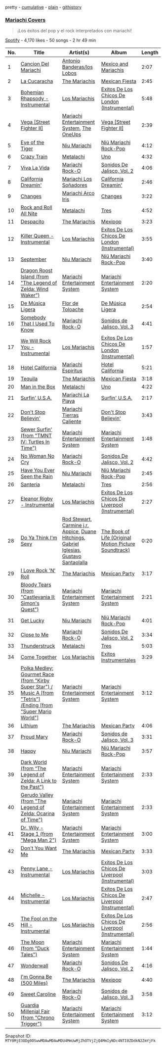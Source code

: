 pretty - [cumulative](/playlists/cumulative/37i9dQZF1DWWDt2FRROOE3.md) - [plain](/playlists/plain/37i9dQZF1DWWDt2FRROOE3) - [githistory](https://github.githistory.xyz/mackorone/spotify-playlist-archive/blob/main/playlists/plain/37i9dQZF1DWWDt2FRROOE3)

### [Mariachi Covers](https://open.spotify.com/playlist/37i9dQZF1DWWDt2FRROOE3)

> ¡Los éxitos del pop y el rock interpretados con mariachi!

[Spotify](https://open.spotify.com/user/spotify) - 4,170 likes - 50 songs - 2 hr 49 min

| No. | Title | Artist(s) | Album | Length |
|---|---|---|---|---|
| 1 | [Cancion Del Mariachi](https://open.spotify.com/track/7MFsLdEb5V395J9Zsy9xls) | [Antonio Banderas/los Lobos](https://open.spotify.com/artist/0H3JH7wDy4Lh69D2EcZbLn) | [Mexico and Mariachis](https://open.spotify.com/album/6pAX4F1ruCFfldfRen3sju) | 2:07 |
| 2 | [La Cucaracha](https://open.spotify.com/track/3rgPxzkWK65kjWtP8pkRGL) | [The Mariachis](https://open.spotify.com/artist/65Xpewey6CgYSNGZuGinLb) | [Mexican Fiesta](https://open.spotify.com/album/4ew6gZSo0k4PBTRYyydx3G) | 2:45 |
| 3 | [Bohemian Rhapsody \- Instrumental](https://open.spotify.com/track/1ikHG5XBAjPWxCYlMjkTcN) | [Los Mariachis](https://open.spotify.com/artist/2YwopcCMqCYbtZmxVXTcNk) | [Exitos De Los Chicos De London \(Instrumental\)](https://open.spotify.com/album/4nG0gIba7QL4zbpkBpQl21) | 5:48 |
| 4 | [Vega \[Street Fighter II\]](https://open.spotify.com/track/2UEnNkf7ZHIY57yC1eOPOV) | [Mariachi Entertainment System](https://open.spotify.com/artist/6Fo4ZNILtdNHxC61x0Q8IX), [The OneUps](https://open.spotify.com/artist/4kvAB828lg5b3M8aelIAQp) | [Vega \[Street Fighter II\]](https://open.spotify.com/album/0nh7ZeiZYsW1JHIAmiwuTv) | 2:39 |
| 5 | [Eye of the Tiger](https://open.spotify.com/track/0q9BEc2ph335v37QaqHSNq) | [Niu Mariachi](https://open.spotify.com/artist/2QdpT0wz37idrm6ZtJFdsb) | [Niü Mariachi Rock\-Pop](https://open.spotify.com/album/3owdH9NKzDarGPjeJcUVzD) | 4:12 |
| 6 | [Crazy Train](https://open.spotify.com/track/4GIhMr21KbdGGBlN9VBj1Y) | [Metalachi](https://open.spotify.com/artist/3m8XkZz5AmCii0rrte2IM6) | [Uno](https://open.spotify.com/album/3mCK5Vz0CRwcc4GglR3Q5v) | 4:32 |
| 7 | [Viva La Vida](https://open.spotify.com/track/4hI8sKg524kUczaWwFYp9r) | [Mariachi Rock\-O](https://open.spotify.com/artist/0Op3oPwgkCDb3JfAKLPw98) | [Sonidos De Jalisco, Vol\. 2](https://open.spotify.com/album/3eQWfypo2bF6tjo5oq8b9c) | 4:06 |
| 8 | [California Dreamin'](https://open.spotify.com/track/6EYpYR8PT5jq4y8L6qkbYj) | [Mariachi Los Soñadores](https://open.spotify.com/artist/1N0WkGJo1trgGY1x1hMPJk) | [California Dreamin'](https://open.spotify.com/album/2pBIPtKailH8feE3DLoJVr) | 2:46 |
| 9 | [Changes](https://open.spotify.com/track/167gl31uOXmVYazZz5TDhx) | [Mariachi Arco Iris](https://open.spotify.com/artist/5TxkKchbD0Joui6g9sUwna) | [Changes](https://open.spotify.com/album/5bl2leCLhSGFwpjEndig0D) | 3:22 |
| 10 | [Rock and Roll All Nite](https://open.spotify.com/track/5IfLw9fO0JnoPdXMSlP1yH) | [Metalachi](https://open.spotify.com/artist/3m8XkZz5AmCii0rrte2IM6) | [Tres](https://open.spotify.com/album/7gn4wimMjqxFD4Qd6JuKCw) | 4:52 |
| 11 | [Despacito](https://open.spotify.com/track/3SsKXdUXlrXy4A83TcUZYS) | [The Mariachis](https://open.spotify.com/artist/65Xpewey6CgYSNGZuGinLb) | [Mexipop](https://open.spotify.com/album/46NfWVX2hjWS3GNP2pG3xF) | 3:23 |
| 12 | [Killer Queen \- Instrumental](https://open.spotify.com/track/3L9bPBxPhitnEzTZI0YeU0) | [Los Mariachis](https://open.spotify.com/artist/2YwopcCMqCYbtZmxVXTcNk) | [Exitos De Los Chicos De London \(Instrumental\)](https://open.spotify.com/album/4nG0gIba7QL4zbpkBpQl21) | 3:55 |
| 13 | [September](https://open.spotify.com/track/4kHqWbGY8490TnJXenkw2u) | [Niu Mariachi](https://open.spotify.com/artist/2QdpT0wz37idrm6ZtJFdsb) | [Niü Mariachi Rock\-Pop](https://open.spotify.com/album/3owdH9NKzDarGPjeJcUVzD) | 3:40 |
| 14 | [Dragon Roost Island \(from "The Legend of Zelda: Wind Waker"\)](https://open.spotify.com/track/1IwZ6sH6uw3B6Nt6xmBfl5) | [Mariachi Entertainment System](https://open.spotify.com/artist/6Fo4ZNILtdNHxC61x0Q8IX) | [Mariachi Entertainment System](https://open.spotify.com/album/4zWoXcRFJvf1xAFa92pMYi) | 2:20 |
| 15 | [De Música Ligera](https://open.spotify.com/track/5bLPTpFDAIZepilkmufet8) | [Flor de Toloache](https://open.spotify.com/artist/1eEJbNVFQTDmQETQpLMoWD) | [De Música Ligera](https://open.spotify.com/album/5SUspMXl2khtx0vMiZs2lU) | 2:54 |
| 16 | [Somebody That I Used To Know](https://open.spotify.com/track/6gJdDsFkT70iWUxgCsLId7) | [Mariachi Rock\-O](https://open.spotify.com/artist/0Op3oPwgkCDb3JfAKLPw98) | [Sonidos de Jalisco, Vol\. 3](https://open.spotify.com/album/2NsLXfknDB4MX0gumLdn5m) | 4:41 |
| 17 | [We Will Rock You \- Instrumental](https://open.spotify.com/track/40qLT0EWRDmmC6inQjcpag) | [Los Mariachis](https://open.spotify.com/artist/2YwopcCMqCYbtZmxVXTcNk) | [Exitos De Los Chicos De London \(Instrumental\)](https://open.spotify.com/album/4nG0gIba7QL4zbpkBpQl21) | 1:57 |
| 18 | [Hotel California](https://open.spotify.com/track/7nfvquB7FYL5LSfaBqf7nd) | [Mariachi Espiritus](https://open.spotify.com/artist/7vAwj7m4gZrNW6QFt1MUO7) | [Hotel California](https://open.spotify.com/album/7Hl79MeDqq31oPTcUl1A6K) | 5:21 |
| 19 | [Tequila](https://open.spotify.com/track/2LKet8MxLq0FY6PWvBIJFh) | [The Mariachis](https://open.spotify.com/artist/65Xpewey6CgYSNGZuGinLb) | [Mexican Fiesta](https://open.spotify.com/album/4ew6gZSo0k4PBTRYyydx3G) | 3:18 |
| 20 | [Man in the Box](https://open.spotify.com/track/5zrZCsmEfd6wJrgGk80nWj) | [Metalachi](https://open.spotify.com/artist/3m8XkZz5AmCii0rrte2IM6) | [Uno](https://open.spotify.com/album/3mCK5Vz0CRwcc4GglR3Q5v) | 4:22 |
| 21 | [Surfin' U.S.A.](https://open.spotify.com/track/03Fwph4h6NoEBM2TXykIqQ) | [Mariachi La Playa](https://open.spotify.com/artist/63QiMM7xCSzwYUvDuIcBHP) | [Surfin' U.S.A.](https://open.spotify.com/album/4o7MiBZ4O9X6FCRigl8mq9) | 2:17 |
| 22 | [Don't Stop Believin'](https://open.spotify.com/track/2CfLK1vKlBUZBrVmOeC4cJ) | [Mariachi Tierras Caliente](https://open.spotify.com/artist/7LJyVXr5dlwxoGs9MMuBEC) | [Don't Stop Believin'](https://open.spotify.com/album/4RT4RzWWHrZvmvenGRXH1s) | 3:43 |
| 23 | [Sewer Surfin' \(from "TMNT IV: Turtles In Time"\)](https://open.spotify.com/track/1o83GhlzSOxQM8nakZLjJC) | [Mariachi Entertainment System](https://open.spotify.com/artist/6Fo4ZNILtdNHxC61x0Q8IX) | [Mariachi Entertainment System](https://open.spotify.com/album/4zWoXcRFJvf1xAFa92pMYi) | 1:48 |
| 24 | [No Woman No Cry](https://open.spotify.com/track/6CY37aBltN0vfdi1SNAkfk) | [Mariachi Rock\-O](https://open.spotify.com/artist/0Op3oPwgkCDb3JfAKLPw98) | [Sonidos De Jalisco, Vol\. 2](https://open.spotify.com/album/3eQWfypo2bF6tjo5oq8b9c) | 4:42 |
| 25 | [Have You Ever Seen the Rain](https://open.spotify.com/track/0OMpwg10761Hr1EvwzTGbl) | [Niu Mariachi](https://open.spotify.com/artist/2QdpT0wz37idrm6ZtJFdsb) | [Niü Mariachi Rock\-Pop](https://open.spotify.com/album/3owdH9NKzDarGPjeJcUVzD) | 2:45 |
| 26 | [Santeria](https://open.spotify.com/track/2JsSXpR0Pf8MQtaGZ2bJuz) | [Metalachi](https://open.spotify.com/artist/3m8XkZz5AmCii0rrte2IM6) | [Tres](https://open.spotify.com/album/7gn4wimMjqxFD4Qd6JuKCw) | 2:56 |
| 27 | [Eleanor Rigby \- Instrumental](https://open.spotify.com/track/7ME99GPDI0U0nGIGqzaJ1t) | [Los Mariachis](https://open.spotify.com/artist/2YwopcCMqCYbtZmxVXTcNk) | [Exitos De Los Chicos De Liverpool \(Instrumental\)](https://open.spotify.com/album/0O9zaZlb91ZFgm9Ken6YEu) | 2:27 |
| 28 | [Do Ya Think I'm Sexy](https://open.spotify.com/track/1wp54f6s6QA7RnqrUySUOb) | [Rod Stewart](https://open.spotify.com/artist/2y8Jo9CKhJvtfeKOsYzRdT), [Carmine j.r\. Appice](https://open.spotify.com/artist/2gis8i6r5Xh101633ZbE2f), [Duane Hitchings](https://open.spotify.com/artist/2RJJjBUWDbTmgcQgyo6lQq), [Gabriel Iglesias](https://open.spotify.com/artist/3u2mDZRzujeGzZD8mahPZQ), [Gustavo Santaolalla](https://open.spotify.com/artist/4W3fa7tiXGVXl3KilbACqt) | [The Book of Life \(Original Motion Picture Soundtrack\)](https://open.spotify.com/album/7f0cdftcxwu61TCHkwVrs0) | 0:20 |
| 29 | [I Love Rock 'N' Roll](https://open.spotify.com/track/1kCQGipg9DCCtTlx80wZ8J) | [The Mariachis](https://open.spotify.com/artist/65Xpewey6CgYSNGZuGinLb) | [Mexican Party](https://open.spotify.com/album/45yT4fgq16M51hpnsSt5Qm) | 3:17 |
| 30 | [Bloody Tears \(from "Castlevania II: Simon's Quest"\)](https://open.spotify.com/track/7mSGgksZwZfDj3yoCaBymz) | [Mariachi Entertainment System](https://open.spotify.com/artist/6Fo4ZNILtdNHxC61x0Q8IX) | [Mariachi Entertainment System](https://open.spotify.com/album/4zWoXcRFJvf1xAFa92pMYi) | 2:21 |
| 31 | [Get Lucky](https://open.spotify.com/track/2bDhqkRWUpEVXHFJzJ780i) | [Niu Mariachi](https://open.spotify.com/artist/2QdpT0wz37idrm6ZtJFdsb) | [Niü Mariachi Rock\-Pop](https://open.spotify.com/album/3owdH9NKzDarGPjeJcUVzD) | 4:01 |
| 32 | [Close to Me](https://open.spotify.com/track/23hc5fmduszPzhAzxS8zD0) | [Mariachi Rock\-O](https://open.spotify.com/artist/0Op3oPwgkCDb3JfAKLPw98) | [Sonidos De Jalisco, Vol\. 2](https://open.spotify.com/album/3eQWfypo2bF6tjo5oq8b9c) | 3:34 |
| 33 | [Thunderstruck](https://open.spotify.com/track/5lytAucRHbRuQMJ8udxehD) | [Metalachi](https://open.spotify.com/artist/3m8XkZz5AmCii0rrte2IM6) | [Tres](https://open.spotify.com/album/7gn4wimMjqxFD4Qd6JuKCw) | 5:03 |
| 34 | [Come Together](https://open.spotify.com/track/3mdNVVkCKv9f7ltR7emGUA) | [Los Mariachis](https://open.spotify.com/artist/2YwopcCMqCYbtZmxVXTcNk) | [Exitos Instrumentales](https://open.spotify.com/album/5Jrvf6K3Q6Yfh8RstOvZMg) | 3:29 |
| 35 | [Polka Medley: Gourmet Race \(from "Kirby Super Star"\) / Music A \[from "Tetris"\] /Ending \[from "Super Mario World"\]](https://open.spotify.com/track/1fjSZMDvDHe4T4uuoxRGOP) | [Mariachi Entertainment System](https://open.spotify.com/artist/6Fo4ZNILtdNHxC61x0Q8IX) | [Mariachi Entertainment System](https://open.spotify.com/album/4zWoXcRFJvf1xAFa92pMYi) | 3:12 |
| 36 | [Lithium](https://open.spotify.com/track/5BndvW6RSdi15wE06Dj0oF) | [The Mariachis](https://open.spotify.com/artist/65Xpewey6CgYSNGZuGinLb) | [Mexican Party](https://open.spotify.com/album/45yT4fgq16M51hpnsSt5Qm) | 4:06 |
| 37 | [Proud Mary](https://open.spotify.com/track/7tkTRdDsuCBpTj9lzpRCfL) | [Mariachi Rock\-O](https://open.spotify.com/artist/0Op3oPwgkCDb3JfAKLPw98) | [Sonidos de Jalisco, Vol\. 3](https://open.spotify.com/album/2NsLXfknDB4MX0gumLdn5m) | 3:31 |
| 38 | [Happy](https://open.spotify.com/track/7oJceYpwUTWEpWWuR88G9z) | [Niu Mariachi](https://open.spotify.com/artist/2QdpT0wz37idrm6ZtJFdsb) | [Niü Mariachi Rock\-Pop](https://open.spotify.com/album/3owdH9NKzDarGPjeJcUVzD) | 3:57 |
| 39 | [Dark World \(from “The Legend of Zelda: A Link to the Past"\)](https://open.spotify.com/track/6sorbC4D7e4wEyjbP9bkdP) | [Mariachi Entertainment System](https://open.spotify.com/artist/6Fo4ZNILtdNHxC61x0Q8IX) | [Mariachi Entertainment System](https://open.spotify.com/album/4zWoXcRFJvf1xAFa92pMYi) | 2:33 |
| 40 | [Gerudo Valley \(from "The Legend of Zelda: Ocarina of Time"\)](https://open.spotify.com/track/1Tj2GsPM4kfI5FXU1ODvTk) | [Mariachi Entertainment System](https://open.spotify.com/artist/6Fo4ZNILtdNHxC61x0Q8IX) | [Mariachi Entertainment System](https://open.spotify.com/album/4zWoXcRFJvf1xAFa92pMYi) | 2:33 |
| 41 | [Dr\. Wily \- Stage 1 \(from "Mega Man 2"\)](https://open.spotify.com/track/65b6IuBQGi1g3D9bxrlNe9) | [Mariachi Entertainment System](https://open.spotify.com/artist/6Fo4ZNILtdNHxC61x0Q8IX) | [Mariachi Entertainment System](https://open.spotify.com/album/4zWoXcRFJvf1xAFa92pMYi) | 3:00 |
| 42 | [Don't You Want Me](https://open.spotify.com/track/7lzJGHFr3LJuKUsM0rtfMJ) | [The Mariachis](https://open.spotify.com/artist/65Xpewey6CgYSNGZuGinLb) | [Mexican Party](https://open.spotify.com/album/45yT4fgq16M51hpnsSt5Qm) | 3:33 |
| 43 | [Penny Lane \- Instrumental](https://open.spotify.com/track/7iPzul10s8hh3dFxuZ6ixJ) | [Los Mariachis](https://open.spotify.com/artist/2YwopcCMqCYbtZmxVXTcNk) | [Exitos De Los Chicos De Liverpool \(Instrumental\)](https://open.spotify.com/album/0O9zaZlb91ZFgm9Ken6YEu) | 3:03 |
| 44 | [Michelle \- Instrumental](https://open.spotify.com/track/3QSpwlTu9gXxyrUAVKwzDh) | [Los Mariachis](https://open.spotify.com/artist/2YwopcCMqCYbtZmxVXTcNk) | [Exitos De Los Chicos De Liverpool \(Instrumental\)](https://open.spotify.com/album/0O9zaZlb91ZFgm9Ken6YEu) | 2:47 |
| 45 | [The Fool on the Hill \- Instrumental](https://open.spotify.com/track/7HBsdQUoEtTKmPfOEZdd9o) | [Los Mariachis](https://open.spotify.com/artist/2YwopcCMqCYbtZmxVXTcNk) | [Exitos De Los Chicos De Liverpool \(Instrumental\)](https://open.spotify.com/album/0O9zaZlb91ZFgm9Ken6YEu) | 2:56 |
| 46 | [The Moon \(from "Duck Tales"\)](https://open.spotify.com/track/17TNiZlIoLFxy18GzMKZwD) | [Mariachi Entertainment System](https://open.spotify.com/artist/6Fo4ZNILtdNHxC61x0Q8IX) | [Mariachi Entertainment System](https://open.spotify.com/album/4zWoXcRFJvf1xAFa92pMYi) | 1:44 |
| 47 | [Wonderwall](https://open.spotify.com/track/6114ISiNHPMQN8o2BUz1Bn) | [Mariachi Rock\-O](https://open.spotify.com/artist/0Op3oPwgkCDb3JfAKLPw98) | [Sonidos De Jalisco, Vol\. 2](https://open.spotify.com/album/3eQWfypo2bF6tjo5oq8b9c) | 4:16 |
| 48 | [I'm Gonna Be \(500 Miles\)](https://open.spotify.com/track/6qoY00hSrlzLUhxSbGo81U) | [The Mariachis](https://open.spotify.com/artist/65Xpewey6CgYSNGZuGinLb) | [Mexipop](https://open.spotify.com/album/46NfWVX2hjWS3GNP2pG3xF) | 4:40 |
| 49 | [Sweet Caroline](https://open.spotify.com/track/1qvshK9S8bSNnsHxDhYhiJ) | [Mariachi Rock\-O](https://open.spotify.com/artist/0Op3oPwgkCDb3JfAKLPw98) | [Sonidos de Jalisco, Vol\. 3](https://open.spotify.com/album/2NsLXfknDB4MX0gumLdn5m) | 3:58 |
| 50 | [Guardia Millenial Fair \(from "Chrono Trigger"\)](https://open.spotify.com/track/1YIYF9bKptGXXMKvJ6SrQx) | [Mariachi Entertainment System](https://open.spotify.com/artist/6Fo4ZNILtdNHxC61x0Q8IX) | [Mariachi Entertainment System](https://open.spotify.com/album/4zWoXcRFJvf1xAFa92pMYi) | 3:12 |

Snapshot ID: `MTY0MjE3ODg0OSwwMDAwMDAwMDU4MmUwMjZhOTVjZjQ4MmIyNDc4NTI0ZDdkN2ZmYjFk`

